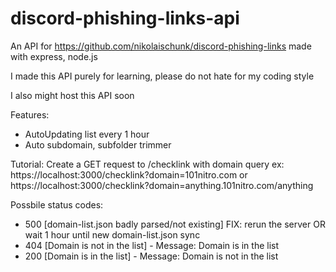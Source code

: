 # discord-phishing-links-api
An API for https://github.com/nikolaischunk/discord-phishing-links made with express, node.js

I made this API purely for learning, please do not hate for my coding style

I also might host this API soon

Features:
  - AutoUpdating list every 1 hour
  - Auto subdomain, subfolder trimmer
  
Tutorial:
  Create a GET request to /checklink with domain query ex: https://localhost:3000/checklink?domain=101nitro.com or https://localhost:3000/checklink?domain=anything.101nitro.com/anything
  
Possbile status codes:
  - 500 [domain-list.json badly parsed/not existing] FIX: rerun the server OR wait 1 hour until new domain-list.json sync
  - 404 [Domain is not in the list] - Message: Domain is in the list
  - 200 [Domain is in the list] - Message: Domain is not in the list
